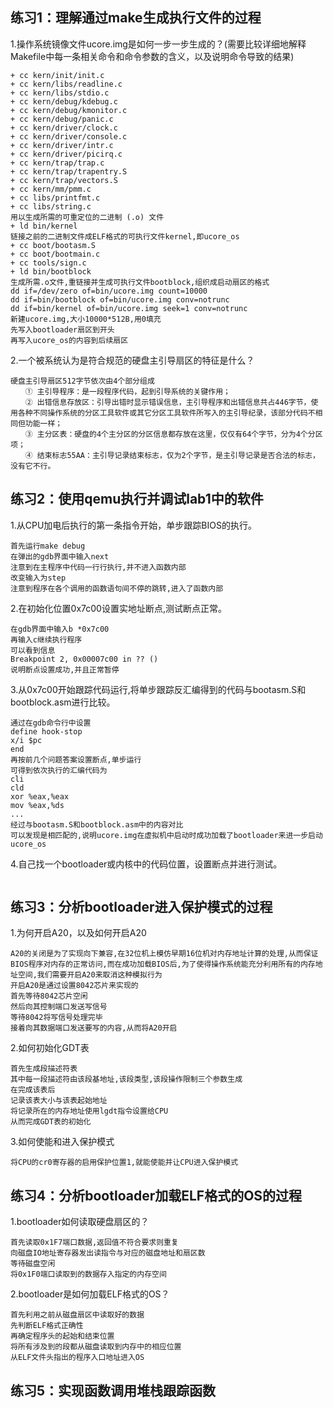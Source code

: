 练习1：理解通过make生成执行文件的过程
---
1.操作系统镜像文件ucore.img是如何一步一步生成的？(需要比较详细地解释Makefile中每一条相关命令和命令参数的含义，以及说明命令导致的结果)
```
+ cc kern/init/init.c
+ cc kern/libs/readline.c
+ cc kern/libs/stdio.c
+ cc kern/debug/kdebug.c
+ cc kern/debug/kmonitor.c
+ cc kern/debug/panic.c
+ cc kern/driver/clock.c
+ cc kern/driver/console.c
+ cc kern/driver/intr.c
+ cc kern/driver/picirq.c
+ cc kern/trap/trap.c
+ cc kern/trap/trapentry.S
+ cc kern/trap/vectors.S
+ cc kern/mm/pmm.c
+ cc libs/printfmt.c
+ cc libs/string.c
用以生成所需的可重定位的二进制 (.o) 文件
+ ld bin/kernel
链接之前的二进制文件成ELF格式的可执行文件kernel,即ucore_os
+ cc boot/bootasm.S
+ cc boot/bootmain.c
+ cc tools/sign.c
+ ld bin/bootblock
生成所需.o文件,重链接并生成可执行文件bootblock,组织成启动扇区的格式
dd if=/dev/zero of=bin/ucore.img count=10000
dd if=bin/bootblock of=bin/ucore.img conv=notrunc
dd if=bin/kernel of=bin/ucore.img seek=1 conv=notrunc
新建ucore.img,大小10000*512B,用0填充
先写入bootloader扇区到开头
再写入ucore_os的内容到后续扇区
```
2.一个被系统认为是符合规范的硬盘主引导扇区的特征是什么？
```
硬盘主引导扇区512字节依次由4个部分组成
　　① 主引导程序：是一段程序代码，起到引导系统的关键作用；
　　② 出错信息存放区：引导出错时显示错误信息，主引导程序和出错信息共占446字节，使用各种不同操作系统的分区工具软件或其它分区工具软件所写入的主引导纪录，该部分代码不相同但功能一样；
　　③ 主分区表：硬盘的4个主分区的分区信息都存放在这里，仅仅有64个字节，分为4个分区项；
　　④ 结束标志55AA：主引导记录结束标志，仅为2个字节，是主引导记录是否合法的标志，没有它不行。
```
练习2：使用qemu执行并调试lab1中的软件
---
1.从CPU加电后执行的第一条指令开始，单步跟踪BIOS的执行。
```
首先运行make debug
在弹出的gdb界面中输入next
注意到在主程序中代码一行行执行,并不进入函数内部
改变输入为step
注意到程序在各个调用的函数语句间不停的跳转,进入了函数内部
```
2.在初始化位置0x7c00设置实地址断点,测试断点正常。
```
在gdb界面中输入b *0x7c00
再输入c继续执行程序
可以看到信息
Breakpoint 2, 0x00007c00 in ?? ()
说明断点设置成功,并且正常暂停
```
3.从0x7c00开始跟踪代码运行,将单步跟踪反汇编得到的代码与bootasm.S和 bootblock.asm进行比较。
```
通过在gdb命令行中设置
define hook-stop
x/i $pc
end
再按前几个问题答案设置断点,单步运行
可得到依次执行的汇编代码为
cli
cld
xor %eax,%eax
mov %eax,%ds
...
经过与bootasm.S和bootblock.asm中的内容对比
可以发现是相匹配的,说明ucore.img在虚拟机中启动时成功加载了bootloader来进一步启动ucore_os
```
4.自己找一个bootloader或内核中的代码位置，设置断点并进行测试。
```
```
练习3：分析bootloader进入保护模式的过程
---
1.为何开启A20，以及如何开启A20
```
A20的关闭是为了实现向下兼容,在32位机上模仿早期16位机对内存地址计算的处理,从而保证BIOS程序对内存的正常访问,而在成功加载BIOS后,为了使得操作系统能充分利用所有的内存地址空间,我们需要开启A20来取消这种模拟行为
开启A20是通过设置8042芯片来实现的
首先等待8042芯片空闲
然后向其控制端口发送写信号
等待8042将写信号处理完毕
接着向其数据端口发送要写的内容,从而将A20开启
```
2.如何初始化GDT表
```
首先生成段描述符表
其中每一段描述符由该段基地址,该段类型,该段操作限制三个参数生成
在完成该表后
记录该表大小与该表起始地址
将记录所在的内存地址使用lgdt指令设置给CPU
从而完成GDT表的初始化
```
3.如何使能和进入保护模式
```
将CPU的cr0寄存器的启用保护位置1,就能使能并让CPU进入保护模式
```
练习4：分析bootloader加载ELF格式的OS的过程
---
1.bootloader如何读取硬盘扇区的？
```
首先读取0x1F7端口数据,返回值不符合要求则重复
向磁盘IO地址寄存器发出读指令与对应的磁盘地址和扇区数
等待磁盘空闲
将0x1F0端口读取到的数据存入指定的内存空间
```
2.bootloader是如何加载ELF格式的OS？
```
首先利用之前从磁盘扇区中读取好的数据
先判断ELF格式正确性
再确定程序头的起始和结束位置
将所有涉及到的段都从磁盘读取到内存中的相应位置
从ELF文件头指出的程序入口地址进入OS
```
练习5：实现函数调用堆栈跟踪函数
---
